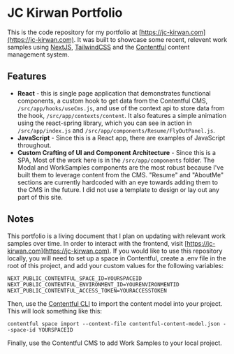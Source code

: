 

# JC Kirwan Portfolio

This is the code repository for my portfolio at [https://jc-kirwan.com](https://jc-kirwan.com). It was built to showcase some recent, relevent work samples using [NextJS](https://nextjs.org/), [TailwindCSS](https://tailwindcss.com/) and the [Contentful](https://www.contentful.com/) content management system. 

## Features
- **React**  - this is single page application that demonstrates functional components, a custom hook to get data from the Contentful CMS, ```/src/app/hooks/useCms.js```, and use of the context api to store data from the hook, ```/src/app/contexts/content```. It also features a simple animation using the react-spring library, which you can see in action in ```/src/app/index.js``` and ```/src/app/components/Resume/FlyOutPanel.js```.
- **JavaScript** - Since this is a React app, there are examples of JavaScript throughout.
- **Custom Crafting of UI and Component Architecture** - Since this is a SPA, Most of the work here is in the ```/src/app/components``` folder. The Modal and WorkSamples components are the most robust because I've built them to leverage content from the CMS. "Resume" and "AboutMe" sections are currently hardcoded with an eye towards adding them to the CMS in the future. I did not use a template to design or lay out any part of this site.

## Notes
This portfolio is a living document that I plan on updating with relevant work samples over time. In order to interact with the frontend, visit [https://jc-kirwan.com](https://jc-kirwan.com). If you would like to use this repository locally, you will need to set up a space in Contentful, create a .env file in the root of this project, and add your custom values for the following variables:
```
NEXT_PUBLIC_CONTENTFUL_SPACE_ID=YOURSPACEID
NEXT_PUBLIC_CONTENTFUL_ENVIRONMENT_ID=YOURENVIRONMENTID
NEXT_PUBLIC_CONTENTFUL_ACCESS_TOKEN=YOURACCESSTOKEN
```
Then, use the [Contentful CLI](https://www.contentful.com/developers/docs/tutorials/cli/) to import the content model into your project. This will look something like this:
```
contentful space import --content-file contentful-content-model.json --space-id YOURSPACEID
```

Finally, use the Contentful CMS to add Work Samples to your local project. 